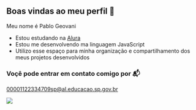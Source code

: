 ## Boas vindas ao meu perfil 💙

Meu nome é Pablo Geovani

- Estou estudando na [Alura](https://www.alura.com.br)
- Estou me desenvolvendo ma linguagem JavaScript
- Utilizo esse espaço para minha organização e compartilhamento dos meus projetos desenvolvidos

### Voçê pode entrar em contato comigo por 📬

00001122334709sp@al.educacao.sp.gov.br

![](https://media1.tenor.com/m/l54b4QxkuRUAAAAC/luffy-luffy-one-piece.gif)
